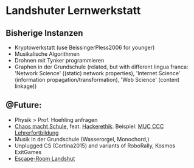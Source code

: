 # Landshuter Lernwerkstatt

## Bisherige Instanzen
- Kryptowerkstatt (use BeissingerPless2006 for younger)
- Musikalische Algorithmen
- Drohnen mit Tynker programmieren
- Graphen in der Grundschule (related, but with different lingua franca: 'Network Science' ((static) network
  properties), 'Internet Science' (information
  propagation/transformation), 'Web Science' (content linkage))

## @Future:
- Physik > Prof. Hoehling anfragen
- [Chaos macht Schule](https://www.ccc.de/de/schule), feat.
  [Hackerethik](https://de.wikipedia.org/wiki/Hackerethik). Beispiel:
  [MUC CCC Lehrerfortbildung](http://schule.muc.ccc.de/lehrerfortbildung)
- Musik in der Grundschule (Wasserorgel, Monochord,)
- Unplugged CS (Cortina2015) and variants of RoboRally, Kosmos ExitGames
- [Escape-Room Landshut](https://www.greatescape-landshut.com/)
